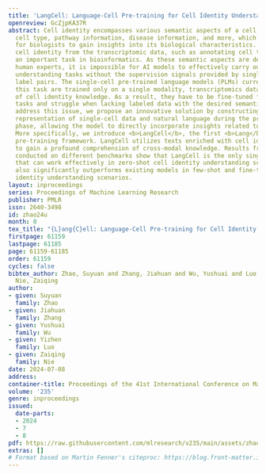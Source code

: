 ```yaml
---
title: 'LangCell: Language-Cell Pre-training for Cell Identity Understanding'
openreview: GcZjpKA37R
abstract: Cell identity encompasses various semantic aspects of a cell, including
  cell type, pathway information, disease information, and more, which are essential
  for biologists to gain insights into its biological characteristics. Understanding
  cell identity from the transcriptomic data, such as annotating cell types, has become
  an important task in bioinformatics. As these semantic aspects are determined by
  human experts, it is impossible for AI models to effectively carry out cell identity
  understanding tasks without the supervision signals provided by single-cell and
  label pairs. The single-cell pre-trained language models (PLMs) currently used for
  this task are trained only on a single modality, transcriptomics data, lack an understanding
  of cell identity knowledge. As a result, they have to be fine-tuned for downstream
  tasks and struggle when lacking labeled data with the desired semantic labels. To
  address this issue, we propose an innovative solution by constructing a unified
  representation of single-cell data and natural language during the pre-training
  phase, allowing the model to directly incorporate insights related to cell identity.
  More specifically, we introduce <b>LangCell</b>, the first <b>Lang</b>uage-<b>Cell</b>
  pre-training framework. LangCell utilizes texts enriched with cell identity information
  to gain a profound comprehension of cross-modal knowledge. Results from experiments
  conducted on different benchmarks show that LangCell is the only single-cell PLM
  that can work effectively in zero-shot cell identity understanding scenarios, and
  also significantly outperforms existing models in few-shot and fine-tuning cell
  identity understanding scenarios.
layout: inproceedings
series: Proceedings of Machine Learning Research
publisher: PMLR
issn: 2640-3498
id: zhao24u
month: 0
tex_title: "{L}ang{C}ell: Language-Cell Pre-training for Cell Identity Understanding"
firstpage: 61159
lastpage: 61185
page: 61159-61185
order: 61159
cycles: false
bibtex_author: Zhao, Suyuan and Zhang, Jiahuan and Wu, Yushuai and Luo, Yizhen and
  Nie, Zaiqing
author:
- given: Suyuan
  family: Zhao
- given: Jiahuan
  family: Zhang
- given: Yushuai
  family: Wu
- given: Yizhen
  family: Luo
- given: Zaiqing
  family: Nie
date: 2024-07-08
address:
container-title: Proceedings of the 41st International Conference on Machine Learning
volume: '235'
genre: inproceedings
issued:
  date-parts:
  - 2024
  - 7
  - 8
pdf: https://raw.githubusercontent.com/mlresearch/v235/main/assets/zhao24u/zhao24u.pdf
extras: []
# Format based on Martin Fenner's citeproc: https://blog.front-matter.io/posts/citeproc-yaml-for-bibliographies/
---
```

